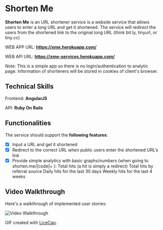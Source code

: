 # Shorten Me

**Shorten Me** is an URL shortener service is a website service that allows users to enter a long URL and get it shortened. The service will redirect the users from the shortened link to the original long URL (think bit.ly, tinyurl, or tiny.cc)

WEB APP URL: **https://xme.herokuapp.com/**

WEB API URL: **https://xme-services.herokuapp.com/**

*Note:* This is a simple app so there is no login/authentication to analytic page. Information of shorteners will be stored in cookies of client's browser. 

## Technical Skills

Frontend: **AngularJS**

API: **Ruby On Rails**

## Functionalities

The service should support the **following features**:

* [x] Input a URL and get it shortened
* [x] Redirect to the correct URL when public users enter the shortened URL’s link
* [x] Provide simple analytics with basic graphs/numbers (when going to shorten.me/[code]+ ):
Total hits (a hit is simply a redirect)
Total hits by referral source
Daily hits for the last 30 days
Weekly hits for the last 4 weeks

## Video Walkthrough

Here's a walkthrough of implemented user stories:

![Video Walkthrough](https://github.com/toanleviet95/shorten.me/blob/master/demo.gif)

GIF created with [LiceCap](http://www.cockos.com/licecap/).
